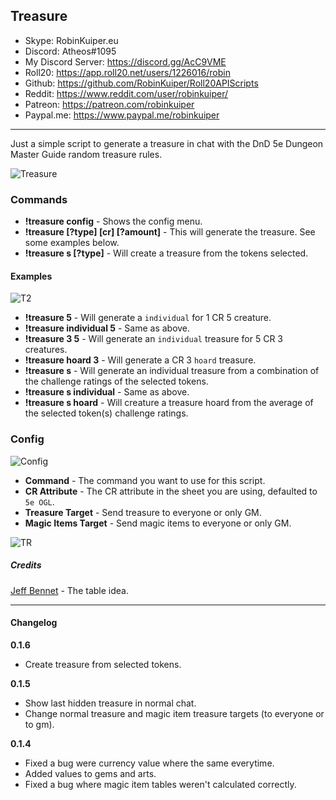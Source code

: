 ## Treasure

* Skype: RobinKuiper.eu
* Discord: Atheos#1095
* My Discord Server: https://discord.gg/AcC9VME
* Roll20: https://app.roll20.net/users/1226016/robin
* Github: https://github.com/RobinKuiper/Roll20APIScripts
* Reddit: https://www.reddit.com/user/robinkuiper/
* Patreon: https://patreon.com/robinkuiper
* Paypal.me: https://www.paypal.me/robinkuiper

---

Just a simple script to generate a treasure in chat with the DnD 5e Dungeon Master Guide random treasure rules.

![Treasure](https://i.imgur.com/cMIDRJb.png "Treasure")

### Commands

* **!treasure config** - Shows the config menu.
* **!treasure [?type] [cr] [?amount]** - This will generate the treasure. See some examples below.
* **!treasure s [?type]** - Will create a treasure from the tokens selected.

#### Examples
![T2](https://i.imgur.com/O2cgHcW.png "T2")

* **!treasure 5** - Will generate a `individual` for 1 CR 5 creature.
* **!treasure individual 5** - Same as above.
* **!treasure 3 5** - Will generate an `individual` treasure for 5 CR 3 creatures.
* **!treasure hoard 3** - Will generate a CR 3 `hoard` treasure.
* **!treasure s** - Will generate an individual treasure from a combination of the challenge ratings of the selected tokens.
* **!treasure s individual** - Same as above.
* **!treasure s hoard** - Will creature a treasure hoard from the average of the selected token(s) challenge ratings.

### Config
![Config](https://i.imgur.com/IbRgwJA.png "Config")

* **Command** - The command you want to use for this script.
* **CR Attribute** - The CR attribute in the sheet you are using, defaulted to `5e OGL`.
* **Treasure Target** - Send treasure to everyone or only GM.
* **Magic Items Target** - Send magic items to everyone or only GM.

![TR](https://i.imgur.com/hjz2Trx.png "TR")

##### Credits
[Jeff Bennet](https://github.com/jfflbnntt) - The table idea.

---

#### Changelog
**0.1.6**
* Create treasure from selected tokens.

**0.1.5**
* Show last hidden treasure in normal chat.
* Change normal treasure and magic item treasure targets (to everyone or to gm).

**0.1.4**
* Fixed a bug were currency value where the same everytime.
* Added values to gems and arts.
* Fixed a bug where magic item tables weren't calculated correctly.
